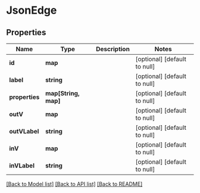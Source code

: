 # JsonEdge

## Properties
Name | Type | Description | Notes
------------ | ------------- | ------------- | -------------
**id** | **map** |  | [optional] [default to null]
**label** | **string** |  | [optional] [default to null]
**properties** | **map[String, map]** |  | [optional] [default to null]
**outV** | **map** |  | [optional] [default to null]
**outVLabel** | **string** |  | [optional] [default to null]
**inV** | **map** |  | [optional] [default to null]
**inVLabel** | **string** |  | [optional] [default to null]

[[Back to Model list]](../README.md#documentation-for-models) [[Back to API list]](../README.md#documentation-for-api-endpoints) [[Back to README]](../README.md)


